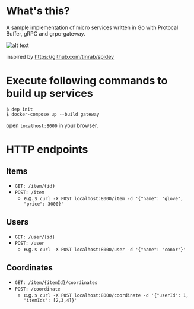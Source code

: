 # What's this?

A sample implementation of micro services written in Go with Protocal Buffer, gRPC and grpc-gateway.

![alt text](https://user-images.githubusercontent.com/26586593/45367854-24a68600-b61d-11e8-865a-43bfdd7bc431.png)

inspired by https://github.com/tinrab/spidey

# Execute following commands to build up services
```
$ dep init
$ docker-compose up --build gateway
```

open `localhost:8000` in your browser.

# HTTP endpoints
## Items
- `GET: /item/{id}`
- `POST: /item`
  - e.g. `$ curl -X POST localhost:8000/item -d '{"name": "glove", "price": 3000}'`

## Users
- `GET: /user/{id}`
- `POST: /user`
  - e.g. `$ curl -X POST localhost:8000/user -d '{"name": "conor"}'`

## Coordinates
- `GET: /item/{itemId}/coordinates`
- `POST: /coordinate`
  - e.g. `$ curl -X POST localhost:8000/coordinate -d '{"userId": 1, "itemIds": [2,3,4]}'`

